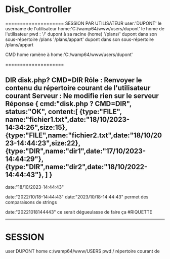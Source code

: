 # Disk_Controller


====================
SESSION PAR UTILISATEUR
user:'DUPONT'                           le username de l'utilisateur
home:'C:/wamp64/www/users/dupont'       le home de l'utilisateur
pwd :   '/'             dupont à sa racine (home)
        '/plans/'       dupont dans son sous-répertoire /plans
        '/plans/appart' dupont dans son sous-répertoire /plans/appart


CMD home ramène à home:'C:/wamp64/www/users/dupont'   

====================

DIR disk.php? CMD=DIR
Rôle    : Renvoyer le contenu du répertoire courant de l'utilisateur courant
Serveur : Ne modifie rien sur le serveur
Réponse {
        cmd:"disk.php ? CMD=DIR",
        status:"OK",
        content:[
                {type:"FILE", name:"fichier1.txt",date:"18/10/2023-14:34:26",size:15},
                {type:"FILE",name:"fichier2.txt",date:"18/10/2023-14:44:23",size:22},
                {type:"DIR",name:"dir1",date:"17/10/2023-14:44:29"},
                {type:"DIR",name:"dir2",date:"18/10/2022-14:44:43"},
        ]
}
-------------------------------------------------------------------
date:"18/10/2023-14:44:43"

date:"2022/10/18-14:44:43"
date:"2023/10/18-14:44:43" permet des comparaisons de strings

date:"20221018144443"           ce serait dégueulasse de faire ça #RIQUETTE


---------------------------------------------------------------------
SESSION
=======
user    DUPONT
home    c:/wamp64/www/USERS
pwd     /                       répertoire courant de 